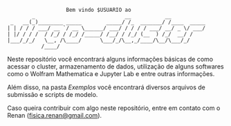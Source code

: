 ```
                   Bem vindo $USUARIO ao
        _                             __           __           
 _   __(_)________ _____        _____/ /_  _______/ /____  _____
| | / / / ___/ __ `/ __ \______/ ___/ / / / / ___/ __/ _ \/ ___/
| |/ / / /  / /_/ / /_/ /_____/ /__/ / /_/ (__  ) /_/  __/ /    
|___/_/_/   \__, /\____/      \___/_/\__,_/____/\__/\___/_/     
           /____/                                               
```	
Neste repositório você encontrará alguns informações básicas de como acessar o cluster, armazenamento de dados, utilização de alguns softwares como o Wolfram Mathematica e Jupyter Lab e entre outras informações.

Além disso, na pasta *Exemplos* você encontrará diversos arquivos de submissão e scripts de modelo.

Caso queira contribuir com algo neste repositório, entre em contato com o Renan (fisica.renan@gmail.com).
 
